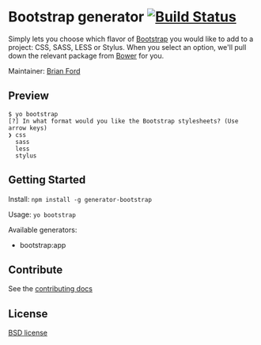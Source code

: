 # Bootstrap generator [![Build Status](https://secure.travis-ci.org/yeoman/generator-bootstrap.png?branch=master)](http://travis-ci.org/yeoman/generator-bootstrap)

Simply lets you choose which flavor of [Bootstrap](http://getbootstrap.com) you would like to add to a project: CSS, SASS, LESS or Stylus. When you select an option, we'll pull down the relevant package from [Bower](http://bower.io) for you. 

Maintainer: [Brian Ford](https://github.com/btford)

## Preview

```shell
$ yo bootstrap
[?] In what format would you like the Bootstrap stylesheets? (Use arrow keys)
❯ css
  sass
  less
  stylus 
```

## Getting Started

Install: `npm install -g generator-bootstrap`

Usage: `yo bootstrap`

Available generators:

- bootstrap:app


## Contribute

See the [contributing docs](https://github.com/yeoman/yeoman/blob/master/contributing.md)


## License

[BSD license](http://opensource.org/licenses/bsd-license.php)
